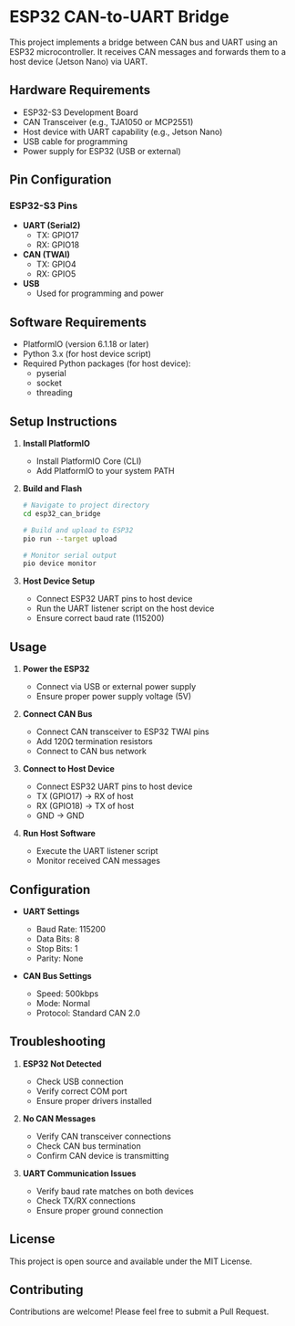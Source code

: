 # ESP32 CAN-to-UART Bridge

This project implements a bridge between CAN bus and UART using an ESP32 microcontroller. It receives CAN messages and forwards them to a host device (Jetson Nano) via UART.

## Hardware Requirements

- ESP32-S3 Development Board
- CAN Transceiver (e.g., TJA1050 or MCP2551)
- Host device with UART capability (e.g., Jetson Nano)
- USB cable for programming
- Power supply for ESP32 (USB or external)

## Pin Configuration

### ESP32-S3 Pins
- **UART (Serial2)**
  - TX: GPIO17
  - RX: GPIO18
- **CAN (TWAI)**
  - TX: GPIO4
  - RX: GPIO5
- **USB**
  - Used for programming and power

## Software Requirements

- PlatformIO (version 6.1.18 or later)
- Python 3.x (for host device script)
- Required Python packages (for host device):
  - pyserial
  - socket
  - threading

## Setup Instructions

1. **Install PlatformIO**
   - Install PlatformIO Core (CLI)
   - Add PlatformIO to your system PATH

2. **Build and Flash**
   ```bash
   # Navigate to project directory
   cd esp32_can_bridge
   
   # Build and upload to ESP32
   pio run --target upload
   
   # Monitor serial output
   pio device monitor
   ```

3. **Host Device Setup**
   - Connect ESP32 UART pins to host device
   - Run the UART listener script on the host device
   - Ensure correct baud rate (115200)

## Usage

1. **Power the ESP32**
   - Connect via USB or external power supply
   - Ensure proper power supply voltage (5V)

2. **Connect CAN Bus**
   - Connect CAN transceiver to ESP32 TWAI pins
   - Add 120Ω termination resistors
   - Connect to CAN bus network

3. **Connect to Host Device**
   - Connect ESP32 UART pins to host device
   - TX (GPIO17) → RX of host
   - RX (GPIO18) → TX of host
   - GND → GND

4. **Run Host Software**
   - Execute the UART listener script
   - Monitor received CAN messages

## Configuration

- **UART Settings**
  - Baud Rate: 115200
  - Data Bits: 8
  - Stop Bits: 1
  - Parity: None

- **CAN Bus Settings**
  - Speed: 500kbps
  - Mode: Normal
  - Protocol: Standard CAN 2.0

## Troubleshooting

1. **ESP32 Not Detected**
   - Check USB connection
   - Verify correct COM port
   - Ensure proper drivers installed

2. **No CAN Messages**
   - Verify CAN transceiver connections
   - Check CAN bus termination
   - Confirm CAN device is transmitting

3. **UART Communication Issues**
   - Verify baud rate matches on both devices
   - Check TX/RX connections
   - Ensure proper ground connection

## License

This project is open source and available under the MIT License.

## Contributing

Contributions are welcome! Please feel free to submit a Pull Request.